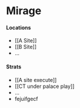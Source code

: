 # Mirage 

#### Locations
- [[A Site]]
- [[B Site]]
- ...
#### Strats
- [[A site execute]]
- [[CT under palace play]]
- ...
- fejuifgecf